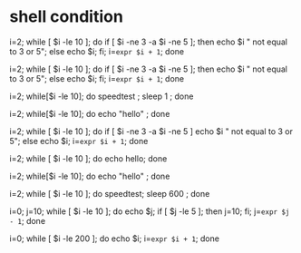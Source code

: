 # shell condition

i=2; while [ $i -le 10 ]; do if [ $i -ne 3 -a $i -ne 5 ]; then echo $i " not equal to 3 or 5"; else echo $i; fi; i=`expr $i + 1`; done

i=2; while [ $i -le 10 ]; do if [ $i -ne 3 -a $i -ne 5 ]; then echo $i " not equal to 3 or 5"; else echo $i; fi; i=`expr $i + 1`; done

i=2; while[$i -le 10]; do speedtest ; sleep 1 ; done

i=2; while[$i -le 10]; do echo "hello"  ; done

i=2; while [ $i -le 10 ]; do if [ $i -ne 3 -a $i -ne 5 ] echo $i " not equal to 3 or 5"; else echo $i; i=`expr $i + 1`; done

i=2; while [ $i -le 10 ]; do echo hello; done

i=2; while[$i -le 10]; do echo "hello"  ; done

i=2; while [ $i -le 10 ]; do speedtest; sleep 600  ; done

i=0; j=10; while [ $i -le 10 ]; do echo $j; if [ $j -le 5 ]; then j=10; fi; j=`expr $j - 1`; done

i=0; while [ $i -le 200 ]; do echo $i; i=`expr $i + 1`; done